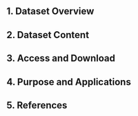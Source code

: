 ## 1. Dataset Overview

## 2. Dataset Content

## 3. Access and Download

## 4. Purpose and Applications

## 5. References
